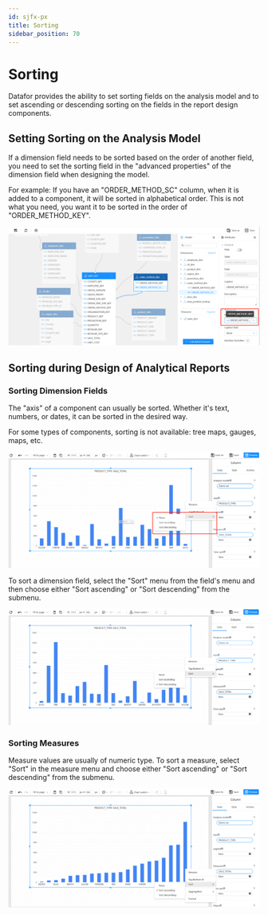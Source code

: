 ```yaml
---
id: sjfx-px
title: Sorting
sidebar_position: 70
---
```

# Sorting

Datafor provides the ability to set sorting fields on the analysis model and to set ascending or descending sorting on the fields in the report design components.

## Setting Sorting on the Analysis Model

If a dimension field needs to be sorted based on the order of another field, you need to set the sorting field in the "advanced properties" of the dimension field when designing the model.

For example: If you have an "ORDER_METHOD_SC" column, when it is added to a component, it will be sorted in alphabetical order. This is not what you need, you want it to be sorted in the order of "ORDER_METHOD_KEY".

![1681910877933](../../../static/img/en/datafor/analysis/1681910877933.png)

## Sorting during Design of Analytical Reports

### Sorting Dimension Fields

The "axis" of a component can usually be sorted. Whether it's text, numbers, or dates, it can be sorted in the desired way.

For some types of components, sorting is not available: tree maps, gauges, maps, etc.

![1681911083494](../../../static/img/en/datafor/analysis/1681911083494.png)

To sort a dimension field, select the "Sort" menu from the field's menu and then choose either "Sort ascending" or "Sort descending" from the submenu.

![1681913087646](../../../static/img/en/datafor/analysis/1681913087646.png)

### Sorting Measures

Measure values are usually of numeric type. To sort a measure, select "Sort" in the measure menu and choose either "Sort ascending" or "Sort descending" from the submenu.

![1681913234484](../../../static/img/en/datafor/analysis/1681913234484.png)

